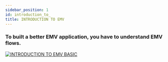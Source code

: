 ```yaml
---
sidebar_position: 1
id: introduction_to_
title: INTRODUCTION TO EMV
---
```



### To built a better EMV application, you have to understand EMV flows.

[![INTRODUCTION TO EMV BASIC](https://drive.google.com/file/d/1ipqwOxlc3b4c9o6FPkDDovxCM2arUxKp/view)](https://drive.google.com/file/d/1T-ShB0rufPP6ERzxFPmk44xpwaSpGs0K/view?usp=sharing)


